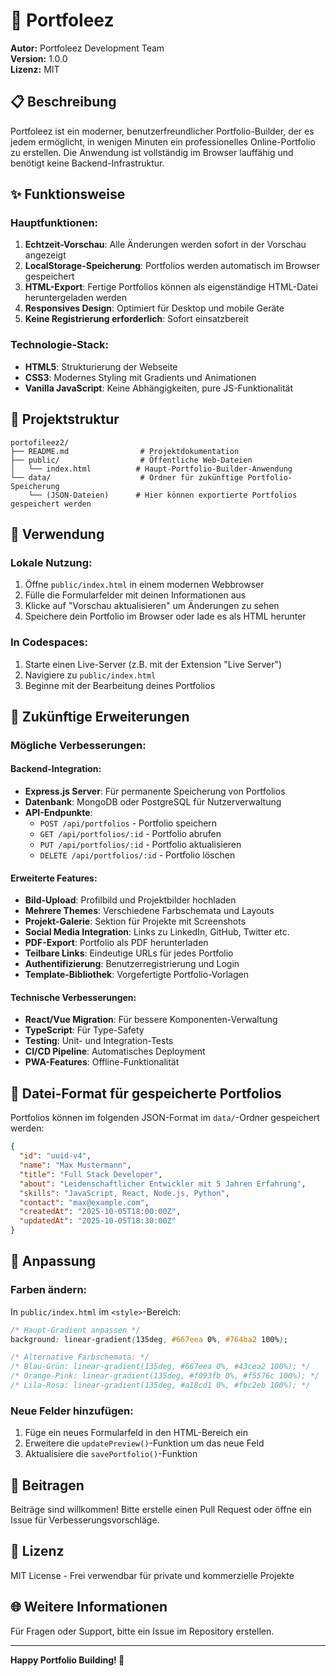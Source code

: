 # 🌟 Portfoleez

**Autor:** Portfoleez Development Team  
**Version:** 1.0.0  
**Lizenz:** MIT

## 📋 Beschreibung

Portfoleez ist ein moderner, benutzerfreundlicher Portfolio-Builder, der es jedem ermöglicht, in wenigen Minuten ein professionelles Online-Portfolio zu erstellen. Die Anwendung ist vollständig im Browser lauffähig und benötigt keine Backend-Infrastruktur.

## ✨ Funktionsweise

### Hauptfunktionen:

1. **Echtzeit-Vorschau**: Alle Änderungen werden sofort in der Vorschau angezeigt
2. **LocalStorage-Speicherung**: Portfolios werden automatisch im Browser gespeichert
3. **HTML-Export**: Fertige Portfolios können als eigenständige HTML-Datei heruntergeladen werden
4. **Responsives Design**: Optimiert für Desktop und mobile Geräte
5. **Keine Registrierung erforderlich**: Sofort einsatzbereit

### Technologie-Stack:

- **HTML5**: Strukturierung der Webseite
- **CSS3**: Modernes Styling mit Gradients und Animationen
- **Vanilla JavaScript**: Keine Abhängigkeiten, pure JS-Funktionalität

## 📁 Projektstruktur

```
portofileez2/
├── README.md                # Projektdokumentation
├── public/                  # Öffentliche Web-Dateien
│   └── index.html          # Haupt-Portfolio-Builder-Anwendung
└── data/                    # Ordner für zukünftige Portfolio-Speicherung
    └── (JSON-Dateien)      # Hier können exportierte Portfolios gespeichert werden
```

## 🚀 Verwendung

### Lokale Nutzung:

1. Öffne `public/index.html` in einem modernen Webbrowser
2. Fülle die Formularfelder mit deinen Informationen aus
3. Klicke auf "Vorschau aktualisieren" um Änderungen zu sehen
4. Speichere dein Portfolio im Browser oder lade es als HTML herunter

### In Codespaces:

1. Starte einen Live-Server (z.B. mit der Extension "Live Server")
2. Navigiere zu `public/index.html`
3. Beginne mit der Bearbeitung deines Portfolios

## 🔧 Zukünftige Erweiterungen

### Mögliche Verbesserungen:

#### Backend-Integration:
- **Express.js Server**: Für permanente Speicherung von Portfolios
- **Datenbank**: MongoDB oder PostgreSQL für Nutzerverwaltung
- **API-Endpunkte**:
  - `POST /api/portfolios` - Portfolio speichern
  - `GET /api/portfolios/:id` - Portfolio abrufen
  - `PUT /api/portfolios/:id` - Portfolio aktualisieren
  - `DELETE /api/portfolios/:id` - Portfolio löschen

#### Erweiterte Features:
- **Bild-Upload**: Profilbild und Projektbilder hochladen
- **Mehrere Themes**: Verschiedene Farbschemata und Layouts
- **Projekt-Galerie**: Sektion für Projekte mit Screenshots
- **Social Media Integration**: Links zu LinkedIn, GitHub, Twitter etc.
- **PDF-Export**: Portfolio als PDF herunterladen
- **Teilbare Links**: Eindeutige URLs für jedes Portfolio
- **Authentifizierung**: Benutzerregistrierung und Login
- **Template-Bibliothek**: Vorgefertigte Portfolio-Vorlagen

#### Technische Verbesserungen:
- **React/Vue Migration**: Für bessere Komponenten-Verwaltung
- **TypeScript**: Für Type-Safety
- **Testing**: Unit- und Integration-Tests
- **CI/CD Pipeline**: Automatisches Deployment
- **PWA-Features**: Offline-Funktionalität

## 📝 Datei-Format für gespeicherte Portfolios

Portfolios können im folgenden JSON-Format im `data/`-Ordner gespeichert werden:

```json
{
  "id": "uuid-v4",
  "name": "Max Mustermann",
  "title": "Full Stack Developer",
  "about": "Leidenschaftlicher Entwickler mit 5 Jahren Erfahrung",
  "skills": "JavaScript, React, Node.js, Python",
  "contact": "max@example.com",
  "createdAt": "2025-10-05T18:00:00Z",
  "updatedAt": "2025-10-05T18:30:00Z"
}
```

## 🎨 Anpassung

### Farben ändern:

In `public/index.html` im `<style>`-Bereich:

```css
/* Haupt-Gradient anpassen */
background: linear-gradient(135deg, #667eea 0%, #764ba2 100%);

/* Alternative Farbschemata: */
/* Blau-Grün: linear-gradient(135deg, #667eea 0%, #43cea2 100%); */
/* Orange-Pink: linear-gradient(135deg, #f093fb 0%, #f5576c 100%); */
/* Lila-Rosa: linear-gradient(135deg, #a18cd1 0%, #fbc2eb 100%); */
```

### Neue Felder hinzufügen:

1. Füge ein neues Formularfeld in den HTML-Bereich ein
2. Erweitere die `updatePreview()`-Funktion um das neue Feld
3. Aktualisiere die `savePortfolio()`-Funktion

## 🤝 Beitragen

Beiträge sind willkommen! Bitte erstelle einen Pull Request oder öffne ein Issue für Verbesserungsvorschläge.

## 📄 Lizenz

MIT License - Frei verwendbar für private und kommerzielle Projekte

## 🌐 Weitere Informationen

Für Fragen oder Support, bitte ein Issue im Repository erstellen.

---

**Happy Portfolio Building! 🚀**